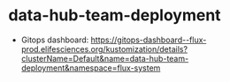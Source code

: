 # data-hub-team-deployment

- Gitops dashboard: https://gitops-dashboard--flux-prod.elifesciences.org/kustomization/details?clusterName=Default&name=data-hub-team-deployment&namespace=flux-system
